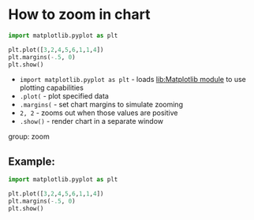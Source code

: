 # How to zoom in chart

```python
import matplotlib.pyplot as plt

plt.plot([3,2,4,5,6,1,1,4])
plt.margins(-.5, 0)
plt.show()
```

- `import matplotlib.pyplot as plt` - loads [lib:Matplotlib module](python-matplotlib/how-to-install-matplotlib-python-lib-in-ubuntu-ubuntuversion) to use plotting capabilities
- `.plot(` - plot specified data
- `.margins(` - set chart margins to simulate zooming
- `2, 2` - zooms out when those values are positive
- `.show()` - render chart in a separate window

group: zoom

## Example: 
```python
import matplotlib.pyplot as plt

plt.plot([3,2,4,5,6,1,1,4])
plt.margins(-.5, 0)
plt.show()
```

